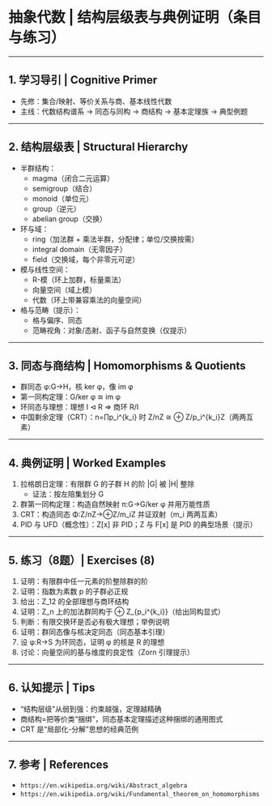 # 抽象代数 | 结构层级表与典例证明（条目与练习）

---

## 1. 学习导引 | Cognitive Primer

- 先修：集合/映射、等价关系与商、基本线性代数
- 主线：代数结构谱系 → 同态与同构 → 商结构 → 基本定理族 → 典型例题

---

## 2. 结构层级表 | Structural Hierarchy

- 半群结构：
  - magma（闭合二元运算）
  - semigroup（结合）
  - monoid（单位元）
  - group（逆元）
  - abelian group（交换）
- 环与域：
  - ring（加法群 + 乘法半群，分配律；单位/交换按需）
  - integral domain（无零因子）
  - field（交换域，每个非零元可逆）
- 模与线性空间：
  - R-模（环上加群，标量乘法）
  - 向量空间（域上模）
  - 代数（环上带兼容乘法的向量空间）
- 格与范畴（提示）：
  - 格与偏序、同态
  - 范畴视角：对象/态射、函子与自然变换（仅提示）

---

## 3. 同态与商结构 | Homomorphisms & Quotients

- 群同态 φ:G→H，核 ker φ，像 im φ
- 第一同构定理：G/ker φ ≅ im φ
- 环同态与理想：理想 I ⊲ R ⇒ 商环 R/I
- 中国剩余定理（CRT）：n=∏p_i^{k_i} 时 Z/nZ ≅ ⊕ Z/p_i^{k_i}Z（两两互素）

---

## 4. 典例证明 | Worked Examples

1) 拉格朗日定理：有限群 G 的子群 H 的阶 |G| 被 |H| 整除
   - 证法：按左陪集划分 G
2) 群第一同构定理：构造自然映射 π:G→G/ker φ 并用万能性质
3) CRT：构造同态 Φ:Z/nZ→⊕Z/m_iZ 并证双射（m_i 两两互素）
4) PID 与 UFD（概念性）：Z[x] 非 PID；Z 与 F[x] 是 PID 的典型场景（提示）

---

## 5. 练习（8题）| Exercises (8)

1) 证明：有限群中任一元素的阶整除群的阶
2) 证明：指数为素数 p 的子群必正规
3) 给出：Z_12 的全部理想与商环结构
4) 证明：Z_n 上的加法群同构于 ⊕ Z_{p_i^{k_i}}（给出同构显式）
5) 判断：有限交换环是否必有极大理想；举例说明
6) 证明：群同态像与核决定同态（同态基本引理）
7) 设 φ:R→S 为环同态，证明 φ 的核是 R 的理想
8) 讨论：向量空间的基与维度的良定性（Zorn 引理提示）

---

## 6. 认知提示 | Tips

- “结构层级”从弱到强：约束越强，定理越精确
- 商结构=把等价类“捆绑”，同态基本定理描述这种捆绑的通用图式
- CRT 是“局部化-分解”思想的经典范例

---

## 7. 参考 | References

- `https://en.wikipedia.org/wiki/Abstract_algebra`
- `https://en.wikipedia.org/wiki/Fundamental_theorem_on_homomorphisms`
